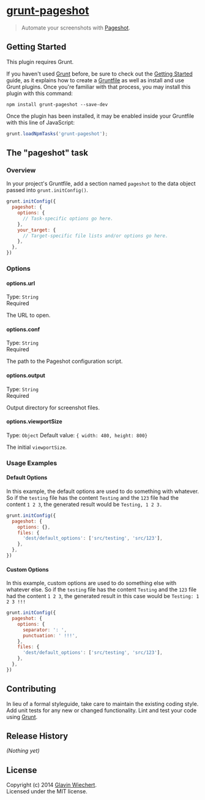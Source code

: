 # [grunt-pageshot](https://github.com/Glavin001/grunt-pageshot)

> Automate your screenshots with [Pageshot](https://github.com/Glavin001/pageshot).

## Getting Started
This plugin requires Grunt.

If you haven't used [Grunt](http://gruntjs.com/) before, be sure to check out the [Getting Started](http://gruntjs.com/getting-started) guide, as it explains how to create a [Gruntfile](http://gruntjs.com/sample-gruntfile) as well as install and use Grunt plugins. Once you're familiar with that process, you may install this plugin with this command:

```shell
npm install grunt-pageshot --save-dev
```

Once the plugin has been installed, it may be enabled inside your Gruntfile with this line of JavaScript:

```js
grunt.loadNpmTasks('grunt-pageshot');
```

## The "pageshot" task

### Overview
In your project's Gruntfile, add a section named `pageshot` to the data object passed into `grunt.initConfig()`.

```js
grunt.initConfig({
  pageshot: {
    options: {
      // Task-specific options go here.
    },
    your_target: {
      // Target-specific file lists and/or options go here.
    },
  },
})
```

### Options

#### options.url
Type: `String`  
Required  

The URL to open.

#### options.conf
Type: `String`  
Required  

The path to the Pageshot configuration script.

#### options.output
Type: `String`  
Required  

Output directory for screenshot files.

#### options.viewportSize
Type: `Object`
Default value: `{ width: 480, height: 800}`

The initial `viewportSize`.

### Usage Examples

#### Default Options
In this example, the default options are used to do something with whatever. So if the `testing` file has the content `Testing` and the `123` file had the content `1 2 3`, the generated result would be `Testing, 1 2 3.`

```js
grunt.initConfig({
  pageshot: {
    options: {},
    files: {
      'dest/default_options': ['src/testing', 'src/123'],
    },
  },
})
```

#### Custom Options
In this example, custom options are used to do something else with whatever else. So if the `testing` file has the content `Testing` and the `123` file had the content `1 2 3`, the generated result in this case would be `Testing: 1 2 3 !!!`

```js
grunt.initConfig({
  pageshot: {
    options: {
      separator: ': ',
      punctuation: ' !!!',
    },
    files: {
      'dest/default_options': ['src/testing', 'src/123'],
    },
  },
})
```

## Contributing
In lieu of a formal styleguide, take care to maintain the existing coding style. Add unit tests for any new or changed functionality. Lint and test your code using [Grunt](http://gruntjs.com/).

## Release History
_(Nothing yet)_

## License
Copyright (c) 2014 [Glavin Wiechert](https://github.com/Glavin001).  
Licensed under the MIT license.

